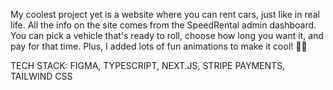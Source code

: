 My coolest project yet is a website where you can rent cars, just like in real life. All the info on the site comes from the SpeedRental admin dashboard. You can pick a vehicle that's ready to roll, choose how long you want it, and pay for that time. Plus, I added lots of fun animations to make it cool! 🚗✨

TECH STACK: FIGMA, TYPESCRIPT, NEXT.JS, STRIPE PAYMENTS, TAILWIND CSS
